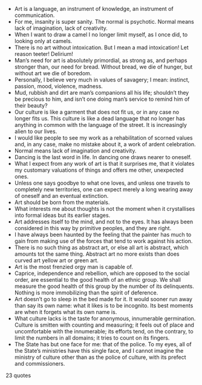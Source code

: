  - Art is a language, an instrument of knowledge, an instrument of communication.
 - For me, insanity is super sanity. The normal is psychotic. Normal means lack of imagination, lack of creativity.
 - When I want to draw a camel I no longer limit myself, as I once did, to looking only at camels.
 - There is no art without intoxication. But I mean a mad intoxication! Let reason teeter! Delirium!
 - Man’s need for art is absolutely primordial, as strong as, and perhaps stronger than, our need for bread. Without bread, we die of hunger, but without art we die of boredom.
 - Personally, I believe very much in values of savagery; I mean: instinct, passion, mood, violence, madness.
 - Mud, rubbish and dirt are man’s companions all his life; shouldn’t they be precious to him, and isn’t one doing man’s service to remind him of their beauty?
 - Our culture is like a garment that does not fit us, or in any case no longer fits us. This culture is like a dead language that no longer has anything in common with the language of the street. It is increasingly alien to our lives.
 - I would like people to see my work as a rehabilitation of scorned values and, in any case, make no mistake about it, a work of ardent celebration.
 - Normal means lack of imagination and creativity.
 - Dancing is the last word in life. In dancing one draws nearer to oneself.
 - What I expect from any work of art is that it surprises me, that it violates my customary valuations of things and offers me other, unexpected ones.
 - Unless one says goodbye to what one loves, and unless one travels to completely new territories, one can expect merely a long wearing away of oneself and an eventual extinction.
 - Art should be born from the materials.
 - What interests me about thoughts is not the moment when it crystallises into formal ideas but its earlier stages.
 - Art addresses itself to the mind, and not to the eyes. It has always been considered in this way by primitive peoples, and they are right.
 - I have always been haunted by the feeling that the painter has much to gain from making use of the forces that tend to work against his action.
 - There is no such thing as abstract art, or else all art is abstract, which amounts tot the same thing. Abstract art no more exists than does curved art yellow art or green art.
 - Art is the most frenzied orgy man is capable of.
 - Caprice, independence and rebellion, which are opposed to the social order, are essential to the good health of an ethnic group. We shall measure the good health of this group by the number of its delinquents. Nothing is more immobilizing than the spirit of deference.
 - Art doesn’t go to sleep in the bed made for it. It would sooner run away than say its own name: what it likes is to be incognito. Its best moments are when it forgets what its own name is.
 - What culture lacks is the taste for anonymous, innumerable germination. Culture is smitten with counting and measuring; it feels out of place and uncomfortable with the innumerable; its efforts tend, on the contrary, to limit the numbers in all domains; it tries to count on its fingers.
 - The State has but one face for me: that of the police. To my eyes, all of the State’s ministries have this single face, and I cannot imagine the ministry of culture other than as the police of culture, with its prefect and commissioners.

23 quotes